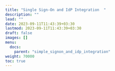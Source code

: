 ```yaml
---
title: "Single Sign-On and IdP Integration  "
description: ""
lead: ""
date: 2023-09-11T11:43:39+03:30
lastmod: 2023-09-11T11:43:39+03:30
draft: false
images: []
menu:
  docs:
    parent: "simple_signon_and_idp_integration"
weight: 70000
toc: true
---
```

